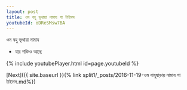 ```yaml
---
layout: post
title: ওম বহু ভূথায়া নামায গা টাইমস
youtubeId: oDReSMsw7BA
---
```

 
 
 ওম বহু ভূথায়া নামায  
 
 -  যার শক্তিও আছে 
 
  
 
  
 
 
 
 
 
 


{% include youtubePlayer.html id=page.youtubeId %}
 
[Next]({{ site.baseurl }}{% link  split1/_posts/2016-11-19-ওম বাহুদ্বাড়ায় নামায গা টাইমস.md%})
 
